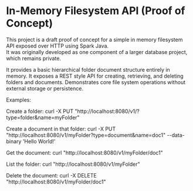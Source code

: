 # In-Memory Filesystem API (Proof of Concept)

This project is a draft proof of concept for a simple in memory filesystem API exposed over HTTP using Spark Java.  
It was originally developed as one component of a larger database project, which remains private.

It provides a basic hierarchical folder document structure entirely in memory.
It exposes a REST style API for creating, retrieving, and deleting folders and documents.
Demonstrates core file system operations without external storage or persistence.

Examples:

Create a folder:
curl -X PUT "http://localhost:8080/v1/?type=folder&name=myFolder"

Create a document in that folder:
curl -X PUT "http://localhost:8080/v1/myFolder?type=document&name=doc1" --data-binary 'Hello World!'

Get the document:
curl "http://localhost:8080/v1/myFolder/doc1"

List the folder:
curl "http://localhost:8080/v1/myFolder"

Delete the document:
curl -X DELETE "http://localhost:8080/v1/myFolder/doc1"
